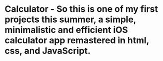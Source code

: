 # Calculator - So this is one of my first projects this summer, a simple, minimalistic and efficient iOS calculator app remastered in html, css, and JavaScript.
